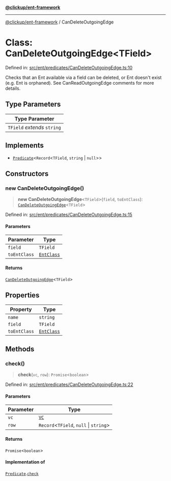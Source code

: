 [**@clickup/ent-framework**](../README.md)

***

[@clickup/ent-framework](../globals.md) / CanDeleteOutgoingEdge

# Class: CanDeleteOutgoingEdge\<TField\>

Defined in: [src/ent/predicates/CanDeleteOutgoingEdge.ts:10](https://github.com/clickup/ent-framework/blob/master/src/ent/predicates/CanDeleteOutgoingEdge.ts#L10)

Checks that an Ent available via a field can be deleted, or Ent doesn't exist
(e.g. Ent is orphaned). See CanReadOutgoingEdge comments for more details.

## Type Parameters

| Type Parameter |
| ------ |
| `TField` *extends* `string` |

## Implements

- [`Predicate`](../interfaces/Predicate.md)\<`Record`\<`TField`, `string` \| `null`\>\>

## Constructors

### new CanDeleteOutgoingEdge()

> **new CanDeleteOutgoingEdge**\<`TField`\>(`field`, `toEntClass`): [`CanDeleteOutgoingEdge`](CanDeleteOutgoingEdge.md)\<`TField`\>

Defined in: [src/ent/predicates/CanDeleteOutgoingEdge.ts:15](https://github.com/clickup/ent-framework/blob/master/src/ent/predicates/CanDeleteOutgoingEdge.ts#L15)

#### Parameters

| Parameter | Type |
| ------ | ------ |
| `field` | `TField` |
| `toEntClass` | [`EntClass`](../interfaces/EntClass.md) |

#### Returns

[`CanDeleteOutgoingEdge`](CanDeleteOutgoingEdge.md)\<`TField`\>

## Properties

| Property | Type |
| ------ | ------ |
| <a id="name"></a> `name` | `string` |
| <a id="field-1"></a> `field` | `TField` |
| <a id="toentclass-1"></a> `toEntClass` | [`EntClass`](../interfaces/EntClass.md) |

## Methods

### check()

> **check**(`vc`, `row`): `Promise`\<`boolean`\>

Defined in: [src/ent/predicates/CanDeleteOutgoingEdge.ts:22](https://github.com/clickup/ent-framework/blob/master/src/ent/predicates/CanDeleteOutgoingEdge.ts#L22)

#### Parameters

| Parameter | Type |
| ------ | ------ |
| `vc` | [`VC`](VC.md) |
| `row` | `Record`\<`TField`, `null` \| `string`\> |

#### Returns

`Promise`\<`boolean`\>

#### Implementation of

[`Predicate`](../interfaces/Predicate.md).[`check`](../interfaces/Predicate.md#check)
